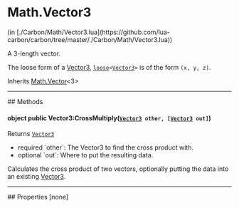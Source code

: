 <link href="../../style.css" rel="stylesheet" type="text/css"/>
<h1 class="class-title">Math.Vector3</h1>
<span class="file-link">(in [./Carbon/Math/Vector3.lua](https://github.com/lua-carbon/carbon/tree/master/./Carbon/Math/Vector3.lua))</span><br/>

A 3-length vector.

The loose form of a <a href="Classes/Math.Vector3">Vector3</a>, <code><a href="Types#loose">loose</a>&lt;<a href="Classes/Math.Vector3">Vector3</a>&gt;</code> is of the form <code>(x, y, z)</code>.

<span class="bold">Inherits <a href="Classes/Math.Vector">Math.Vector</a><3></span>

<hr />
## Methods
<h4 class="method-name"><span class="doc-scope doc-object">object</span> <span class="doc-visibility doc-public">public</span> Vector3:CrossMultiply(<code><a href="Classes/Math.Vector3">Vector3</a> other, [<a href="Classes/Math.Vector3">Vector3</a> out]</code>)</h4>
<p class="method-returns bold">Returns <code><a href="Classes/Math.Vector3">Vector3</a></code></p>
<ul class="doc-arg-list">
<li><span class="doc-arg-level doc-required">required</span>  `other`: The Vector3 to find the cross product with.</li>
<li><span class="doc-arg-level doc-optional">optional</span>  `out`: Where to put the resulting data.</li>
</ul>

Calculates the cross product of two vectors, optionally putting the data into an existing <a href="Classes/Math.Vector3">Vector3</a>.

<hr />
## Properties
[none]